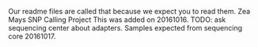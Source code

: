 Our readme files are called that because we expect you to read them.
Zea Mays SNP Calling Project
This was added on 20161016.
TODO: ask sequencing center about adapters.
Samples expected from sequencing core 20161017.
